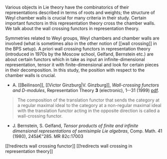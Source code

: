 Various objects in Lie theory have the combinatorics of their representations described in terms of roots and weights; the structure of Weyl chamber walls is crucial for many criteria in their study. Certain important functors in this representation theory cross the chamber walls. We talk about the wall crossing functors in representation theory. 

Symmetries related to Weyl groups, Weyl chambers and chamber walls are involved (what is sometimes also in the other notion of [[wall crossing]] in the BPS setup). A priori wall crossing functors in representation theory (introduced in 1970s by the Moscow school, Gelfand, Bernstein etc.) are about certain functors which in take as input an infinite-dimensional representation, tensor it with finite-dimensional and look for certain pieces in their decomposition. In this study, the position with respect to the  chamber walls is crucial.

* A. [[Beilinson]], [[Victor Ginzburg|V. Ginzburg]], _Wall-crossing functors and $D$-modules_, Representation Theory __3__ (electronic), 1--31 (1999) [pdf](http://www.ams.org/ert/1999-003-01/S1088-4165-99-00063-1/S1088-4165-99-00063-1.pdf).

> The composition of the translation functor that sends the category at a regular maximal ideal to the category at a non-regular maximal ideal with the translation functor acting in the opposite direction is called a wall-crossing functor.

* J. Bernstein, S. Gelfand, _Tensor products of finite and infinite dimensional representations of semisimple Lie algebras_, Comp. Math. 41 (1980), 245â€“285. MR 82c:17003

[[!redirects wall crossing functor]]
[[!redirects wall crossing in representation theory]]
